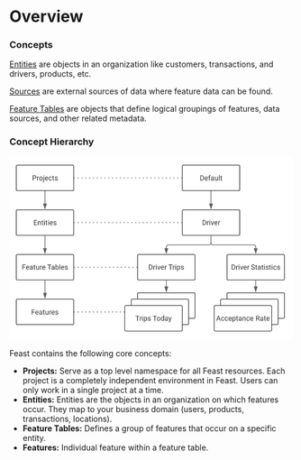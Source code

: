 # Overview

### Concepts

[Entities](entities.md) are objects in an organization like customers, transactions, and drivers, products, etc.

[Sources](sources.md) are external sources of data where feature data can be found.

[Feature Tables](feature-tables.md) are objects that define logical groupings of features, data sources, and other related metadata.

### Concept Hierarchy

![](../../.gitbook/assets/image%20%284%29%20%282%29%20%282%29%20%282%29%20%282%29%20%282%29%20%282%29%20%282%29%20%282%29%20%282%29%20%282%29%20%282%29%20%282%29%20%282%29%20%283%29%20%281%29.png)

Feast contains the following core concepts:

* **Projects:** Serve as a top level namespace for all Feast resources. Each project is a completely independent environment in Feast. Users can only work in a single project at a time.
* **Entities:** Entities are the objects in an organization on which features occur. They map to your business domain \(users, products, transactions, locations\).
* **Feature Tables:** Defines a group of features that occur on a specific entity.
* **Features:** Individual feature within a feature table.

